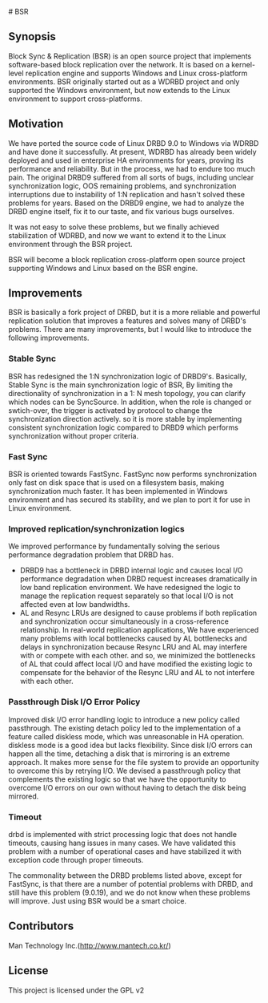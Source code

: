 ﻿﻿﻿﻿﻿﻿﻿# BSR
                           
## Synopsis
Block Sync & Replication (BSR) is an open source project that implements software-based block replication over the network. It is based on a kernel-level replication engine and supports Windows and Linux cross-platform environments. BSR originally started out as a WDRBD project and only supported the Windows environment, but now extends to the Linux environment to support cross-platforms.

## Motivation
We have ported the source code of Linux DRBD 9.0 to Windows via WDRBD and have done it successfully. At present, WDRBD has already been widely deployed and used in enterprise HA environments for years, proving its performance and reliability. But in the process, we had to endure too much pain. The original DRBD9 suffered from all sorts of bugs, including unclear synchronization logic, OOS remaining problems, and synchronization interruptions due to instability of 1:N replication and hasn't solved these problems for years. Based on the DRBD9 engine, we had to analyze the DRBD engine itself, fix it to our taste, and fix various bugs ourselves.

It was not easy to solve these problems, but we finally achieved stabilization of WDRBD, and now we want to extend it to the Linux environment through the BSR project.

BSR will become a block replication cross-platform open source project supporting Windows and Linux based on the BSR engine.

## Improvements
BSR is basically a fork project of DRBD, but it is a more reliable and powerful replication solution that improves a features and solves many of DRBD's problems. There are many improvements, but I would like to introduce the following improvements.

### Stable Sync
BSR has redesigned the 1:N synchronization logic of DRBD9's. Basically, Stable Sync is the main synchronization logic of BSR, By limiting the directionality of synchronization in a 1: N mesh topology, you can clarify which nodes can be SyncSource. In addition, when the role is changed or swtich-over, the trigger is activated by protocol to change the synchronization direction actively. so it is more stable by implementing consistent synchronization logic compared to DRBD9 which performs synchronization without proper criteria.

### Fast Sync
BSR is oriented towards FastSync. FastSync now performs synchronization only fast on disk space that is used on a filesystem basis, making synchronization much faster. It has been implemented in Windows environment and has secured its stability, and we plan to port it for use in Linux environment.

### Improved replication/synchronization logics
We improved performance by fundamentally solving the serious performance degradation problem that DRBD has.

- DRBD9 has a bottleneck in DRBD internal logic and causes local I/O performance degradation when DRBD request increases dramatically in low band replication environment. We have redesigned the logic to manage the replication request separately so that local I/O is not affected even at low bandwidths.
- AL and Resync LRUs are designed to cause problems if both replication and synchronization occur simultaneously in a cross-reference relationship. In real-world replication applications, We have experienced many problems with local bottlenecks caused by AL bottlenecks and delays in synchronization because Resync LRU and AL may interfere with or compete with each other. and so, we minimized the bottlenecks of AL that could affect local I/O and have modified the existing logic to compensate for the behavior of the Resync LRU and AL to not interfere with each other.

### Passthrough Disk I/O Error Policy
Improved disk I/O error handling logic to introduce a new policy called passthrough. The existing detach policy led to the implementation of a feature called diskless mode, which was unreasonable in HA operation. diskless mode is a good idea but lacks flexibility. Since disk I/O errors can happen all the time, detaching a disk that is mirroring is an extreme approach. It makes more sense for the file system to provide an opportunity to overcome this by retrying I/O. We devised a passthrough policy that complements the existing logic so that we have the opportunity to overcome I/O errors on our own without having to detach the disk being mirrored.

### Timeout
drbd is implemented with strict processing logic that does not handle timeouts, causing hang issues in many cases. We have validated this problem with a number of operational cases and have stabilized it with exception code through proper timeouts.

The commonality between the DRBD problems listed above, except for FastSync, is that there are a number of potential problems with DRBD, and still have this problem (9.0.19), and we do not know when these problems will improve. Just using BSR would be a smart choice.

## Contributors
Man Technology Inc.(http://www.mantech.co.kr/)

## License
This project is licensed under the GPL v2
